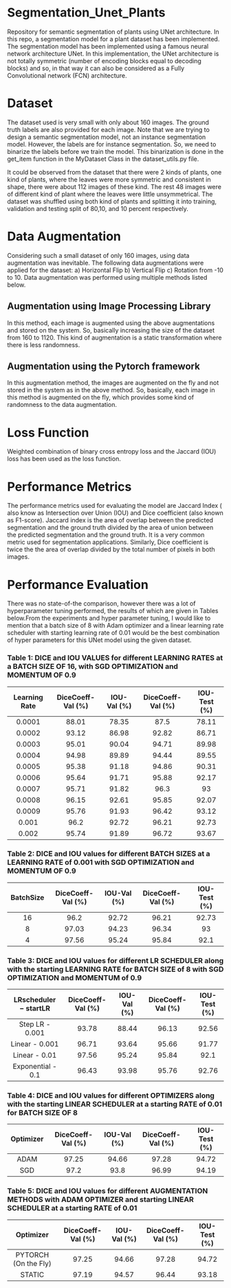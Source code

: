 # Segmentation_Unet_Plants
Repository for semantic segmentation of plants using UNet architecture. In this repo, a segmentation model for a plant dataset has been implemented. The segmentation model has been implemented using a famous neural network architecture UNet. In this implementation, the UNet architecture is not totally symmetric (number of encoding blocks equal to decoding blocks) and so, in that way it can also be considered as a Fully Convolutional network (FCN) architecture. 

# Dataset
The dataset used is very small with only about 160 images. The ground truth labels are also provided for each image. Note that we are trying to design a semantic segmentation model, not an instance segmentation model. However, the labels are for instance segmentation. So, we need to binarize the labels before we train the model. This binarization is done in the get_item function in the MyDataset Class in the dataset_utils.py file. 

It could be observed from the dataset that there were 2 kinds of plants, one kind of plants, where the leaves were more symmetric and consistent in shape, there were about 112 images of these kind. The rest 48 images were of different kind of plant where the leaves were little unsymmetrical. The dataset was shuffled using both kind of plants and splitting
it into training, validation and testing split of 80,10, and 10 percent respectively.

# Data Augmentation
Considering such a small dataset of only 160 images, using data augmentation was inevitable. The following data augmentations were applied for the dataset: a) Horizontal Flip b) Vertical Flip c) Rotation from -10 to 10. Data augmentation was performed using multiple methods listed below.
## Augmentation using Image Processing Library
In this method, each image is augmented using the above augmentations and stored on the system. So, basically increasing the size of the dataset from 160 to 1120. This kind of augmentation is a static transformation where there is less randomness.
## Augmentation using the Pytorch framework
In this augmentation method, the images are augmented on the fly and not stored in the system as in the above method. So, basically, each image in this method is augmented on the fly, which provides some kind of randomness to the data augmentation.

# Loss Function
Weighted combination of binary cross entropy loss and the Jaccard (IOU) loss has been used as the loss function.

# Performance Metrics
The performance metrics used for evaluating the model are Jaccard Index ( also know as Intersection over Union (IOU) and Dice coefficient (also known as F1-score). Jaccard index is the area of overlap between the predicted segmentation and the ground truth divided by the area of union between the predicted segmentation and the ground truth. It is a very common metric used for segmentation applications. Similarly, Dice coefficient is twice the the area of overlap divided by the total number of pixels in both images. 

# Performance Evaluation
There was no state-of-the comparison, however there was a lot of hyperparameter tuning performed, the results of which are given in Tables below.From the experiments and hyper parameter tuning, I would like to mention that a batch size of 8 with Adam optimizer and a linear learning rate scheduler with starting learning rate of 0.01 would be the best combination of hyper parameters for this UNet model using the given dataset.

### Table 1: DICE and IOU VALUES for different LEARNING RATES at a BATCH SIZE OF 16, with SGD OPTIMIZATION and MOMENTUM OF 0.9
| Learning Rate | DiceCoeff-Val (%) | IOU-Val (%) | DiceCoeff-Val (%) | IOU-Test (%) |
| :-----------: |:-------------:    | :-----:     |   :-----:         |  :-----: |
|   0.0001      |  88.01           |   78.35      |     87.5          | 78.11 
|   0.0002      |  93.12           |   86.98      |      92.82        | 86.71
|   0.0003      |  95.01           |   90.04      |      94.71        | 89.98
|   0.0004      |  94.98           |   89.89      |      94.44        | 89.55
|   0.0005      |  95.38           |   91.18      |      94.86        | 90.31
|   0.0006      |  95.64           |   91.71      |      95.88        | 92.17
|   0.0007      |  95.71           |   91.82      |      96.3         |  93
|   0.0008      |  96.15           |   92.61      |      95.85        | 92.07
|   0.0009      |  95.76           |   91.93      |      96.42        | 93.12
|   0.001       |  96.2           |   92.72       |      96.21        | 92.73
|   0.002       |  95.74           |   91.89      |      96.72        | 93.67

### Table 2: DICE and IOU values for different BATCH SIZES at a LEARNING RATE of 0.001 with SGD OPTIMIZATION and MOMENTUM OF 0.9
| BatchSize | DiceCoeff-Val (%) | IOU-Val (%) | DiceCoeff-Val (%) | IOU-Test (%) |
| :-----------: |:-------------:    | :-----:     |   :-----:         |  :-----: |
|   16      |  96.2           |   92.72      |     96.21          | 92.73 
|   8      |  97.03           |   94.23      |      96.34        | 93
|   4      |  97.56           |   95.24      |      95.84        | 92.1

### Table 3: DICE and IOU values for different LR SCHEDULER along with the starting LEARNING RATE for BATCH SIZE of 8 with SGD OPTIMIZATION and MOMENTUM of 0.9
| LRscheduler − startLR | DiceCoeff-Val (%) | IOU-Val (%) | DiceCoeff-Val (%) | IOU-Test (%) |
| :-----------:         |:-------------:    | :-----:     |   :-----:         |  :-----: |
|   Step LR - 0.001      |  93.78           |   88.44      |     96.13          | 92.56 
| Linear - 0.001      |  96.71           |   93.64      |      95.66        | 91.77
|  Linear - 0.01     |  97.56           |   95.24      |      95.84        | 92.1
| Exponential - 0.1|   96.43            |  93.98       |      95.76        | 92.76

### Table 4: DICE and IOU values for different OPTIMIZERS along with the starting LINEAR SCHEDULER at a starting RATE of 0.01 for BATCH SIZE OF 8
| Optimizer | DiceCoeff-Val (%) | IOU-Val (%) | DiceCoeff-Val (%) | IOU-Test (%) |
| :-----------:         |:-------------:    | :-----:     |   :-----:         |  :-----: |
|   ADAM     |  97.25           |   94.66      |     97.28          | 94.72 
| SGD      |  97.2           |   93.8      |      96.99        | 94.19

### Table 5: DICE and IOU values for different AUGMENTATION METHODS with ADAM OPTIMIZER and starting LINEAR SCHEDULER at a starting RATE of 0.01 
| Optimizer | DiceCoeff-Val (%) | IOU-Val (%) | DiceCoeff-Val (%) | IOU-Test (%) |
| :-----------:         |:-------------:    | :-----:     |   :-----:         |  :-----: |
|   PYTORCH (On the Fly)   |  97.25           |   94.66      |     97.28          | 94.72 
| STATIC      |  97.19           |   94.57      |      96.44        | 93.18


